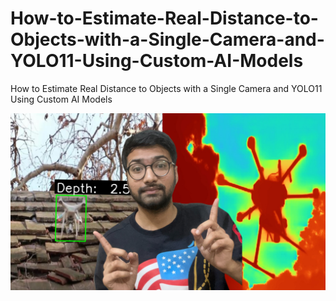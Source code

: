 # How-to-Estimate-Real-Distance-to-Objects-with-a-Single-Camera-and-YOLO11-Using-Custom-AI-Models
How to Estimate Real Distance to Objects with a Single Camera and YOLO11 Using Custom AI Models


[![Watch the video](https://github.com/pyresearch/How-to-Estimate-Real-Distance-to-Objects-with-a-Single-Camera-and-YOLO11-Using-Custom-AI-Models/blob/main/Untitled%20design.png)](https://youtu.be/Pc1sFeVEmRk)
